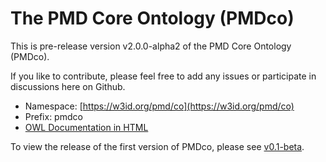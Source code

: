 # The PMD Core Ontology (PMDco) 

This is pre-release version v2.0.0-alpha2 of the PMD Core Ontology (PMDco). 

If you like to contribute, please feel free to add any issues or participate in discussions here on Github.

* Namespace: [https://w3id.org/pmd/co](https://w3id.org/pmd/co)
* Prefix: pmdco
* [OWL Documentation in HTML](https://w3id.org/pmd/co) 



To view the release of the first version of PMDco, please see [v0.1-beta](https://github.com/materialdigital/core-ontology/tree/v0.1-beta).

